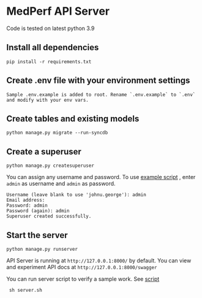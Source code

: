 # MedPerf API Server 

Code is tested on latest python 3.9

## Install all dependencies

    pip install -r requirements.txt

## Create .env file with your environment settings

    Sample .env.example is added to root. Rename `.env.example` to `.env` and modify with your env vars.

## Create tables and existing models

    python manage.py migrate --run-syncdb 

## Create a superuser
   
    python manage.py createsuperuser
    
You can assign any username and password. To use [example script](https://github.com/johnugeorge/medperf/blob/main/server.sh) , enter `admin` as username and `admin` as password.

    Username (leave blank to use 'johnu.george'): admin
    Email address:
    Password: admin
    Password (again): admin 
    Superuser created successfully. 

## Start the server

    python manage.py runserver
    
  
 API Server is running at `http://127.0.0.1:8000/` by default. You can view and experiment API docs at `http://127.0.0.1:8000/swagger`
 
 You can run  server script to verify a sample work. See [script](https://github.com/johnugeorge/medperf/blob/main/server.sh) 
 
     sh server.sh
